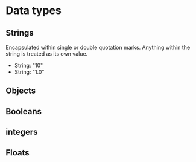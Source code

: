 # Data types
## Strings 
Encapsulated within single or double quotation marks. Anything within the string is treated as its own value.
* String: "10"
* String: "1.0"
## Objects
## Booleans
## integers
## Floats
